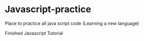 # Javascript-practice
Place to practice all java script code (Learning a new language)

Finished Javascript Tutorial 
